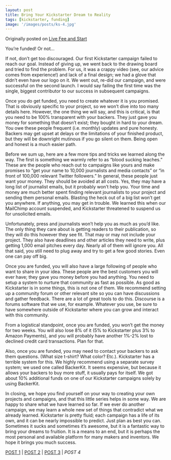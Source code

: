 ```yaml
---
layout: post
title: Bring Your Kickstarter Dream to Reality
tags: [kickstarter, funding]
image: '/images/posts/ks-4.jpg'
---
```


Originally posted on [Live Fee and Start](https://livefreeandstart.com/crowdfunding/bring-your-kickstarter-dream-to-reality/)

You’re funded! Or not…

If not, don’t get too discouraged. Our first Kickstarter campaign failed to reach our goal. Instead of giving up, we went back to the drawing board and tried to find the problem. For us, it was a crappy video (see, our advice comes from experience!) and lack of a final design; we had a glove that didn’t even have our logo on it. We went out, re-did our campaign, and were successful on the second launch. I would say failing the first time was the single, biggest contributor to our success in subsequent campaigns.



Once you do get funded, you need to create whatever it is you promised. That is obviously specific to your project, so we won’t dive into too many details here. However, the one thing we will say, and this is critical, is that you need to be 100% transparent with your backers. They just gave you money for something that doesn’t exist; they bought in hard to your dream. You owe these people frequent (i.e. monthly) updates and pure honesty. Backers may get upset at delays or the limitations of your finished product, but they will be downright mutinous if you go silent on them. Being open and honest is a much easier path.



Before we sum up, here are a few more tips and tricks we learned along the way. The first is something we warmly refer to as “blood sucking leaches.” These are the people who reach out to campaigns like yours and make promises to “get your name to 10,000 journalists and media contacts” or “in front of 100,000 relevant Twitter followers.” In general, these people just want your money. They should be avoided at all costs. Yes, they may have a long list of journalist emails, but it probably won’t help you. Your time and money are much better spent finding relevant journalists to your project and sending them personal emails. Blasting the heck out of a big list won’t get you anywhere. If anything, you may get in trouble. We learned this when our MailChimp account suspended, and Kickstarter threatened to suspend us for unsolicited emails.



Unfortunately, press and journalists won’t help you as much as you’d like. The only thing they care about is getting readers to their publication, so they will do this however they see fit. That may or may not include your project. They also have deadlines and other articles they need to write, plus getting 1,000 email pitches every day. Nearly all of them will ignore you. All that said, you still need to plug away and try to get a few good stories. Even one can pay off big.



Once you are funded, you will also have a large following of people who want to share in your idea. These people are the best customers you will ever have; they gave you money before you had anything. You need to setup a system to nurture that community as fast as possible. As good as Kickstarter is in some things, this is not one of them. We recommend setting up a community forum or other relevant site so you can have discussions and gather feedback. There are a lot of great tools to do this. Discourse is a forums software that we use, for example. Whatever you use, be sure to have somewhere outside of Kickstarter where you can grow and interact with this community.



From a logistical standpoint, once you are funded, you won’t get the money for two weeks. You will also lose 8% of it (5% to Kickstarter plus 3% to Amazon Payments), and you will probably have another 1%-2% lost to declined credit card transactions. Plan for that.



Also, once you are funded, you may need to contact your backers to ask them questions. (What size t-shirt? What color? Etc.). Kickstarter has a terrible system for this. We highly recommend using a separate survey system; we used one called BackerKit. It seems expensive, but because it allows your backers to buy more stuff, it usually pays for itself. We got about 10% additional funds on one of our Kickstarter campaigns solely by using BackerKit.



In closing, we hope you find yourself on your way to creating your own projects and campaigns, and that this little series helps in some way. We are happy to share what we have learned so far. If we ever do another campaign, we may learn a whole new set of things that contradict what we already learned. Kickstarter is pretty fluid; each campaign has a life of its own, and it can be nearly impossible to predict. Just plan as best you can. Sometimes it sucks and sometimes it’s awesome, but it is a fantastic way to bring your dreams to fruition. It is a means to an end, but it is perhaps the most personal and available platform for many makers and inventors. We hope it brings you much success.

[POST 1](https://blog.eric-ely.com/2015/09/10/kickstarter-part-1/)  \|  [POST 2](https://blog.eric-ely.com/2015/10/08/kickstarter-part-2/)  \|  [POST 3](https://blog.eric-ely.com/2015/11/12/kickstarter-part-3/)  \|  _POST 4_